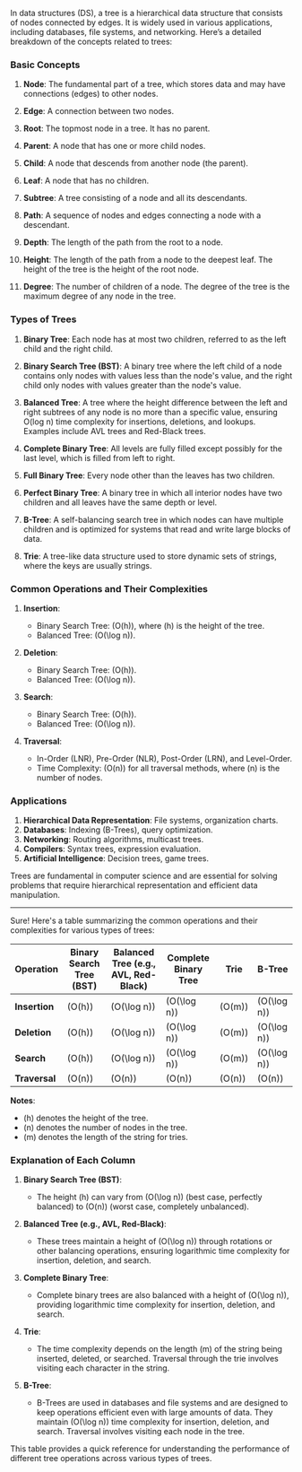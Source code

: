 In data structures (DS), a tree is a hierarchical data structure that consists of nodes connected by edges. It is widely used in various applications, including databases, file systems, and networking. Here’s a detailed breakdown of the concepts related to trees:

### Basic Concepts

1. **Node**: The fundamental part of a tree, which stores data and may have connections (edges) to other nodes.

2. **Edge**: A connection between two nodes.

3. **Root**: The topmost node in a tree. It has no parent.

4. **Parent**: A node that has one or more child nodes.

5. **Child**: A node that descends from another node (the parent).

6. **Leaf**: A node that has no children.

7. **Subtree**: A tree consisting of a node and all its descendants.

8. **Path**: A sequence of nodes and edges connecting a node with a descendant.

9. **Depth**: The length of the path from the root to a node.

10. **Height**: The length of the path from a node to the deepest leaf. The height of the tree is the height of the root node.

11. **Degree**: The number of children of a node. The degree of the tree is the maximum degree of any node in the tree.

### Types of Trees

1. **Binary Tree**: Each node has at most two children, referred to as the left child and the right child.

2. **Binary Search Tree (BST)**: A binary tree where the left child of a node contains only nodes with values less than the node's value, and the right child only nodes with values greater than the node's value.

3. **Balanced Tree**: A tree where the height difference between the left and right subtrees of any node is no more than a specific value, ensuring O(log n) time complexity for insertions, deletions, and lookups. Examples include AVL trees and Red-Black trees.

4. **Complete Binary Tree**: All levels are fully filled except possibly for the last level, which is filled from left to right.

5. **Full Binary Tree**: Every node other than the leaves has two children.

6. **Perfect Binary Tree**: A binary tree in which all interior nodes have two children and all leaves have the same depth or level.

7. **B-Tree**: A self-balancing search tree in which nodes can have multiple children and is optimized for systems that read and write large blocks of data.

8. **Trie**: A tree-like data structure used to store dynamic sets of strings, where the keys are usually strings.

### Common Operations and Their Complexities

1. **Insertion**: 
   - Binary Search Tree: \(O(h)\), where \(h\) is the height of the tree.
   - Balanced Tree: \(O(\log n)\).

2. **Deletion**: 
   - Binary Search Tree: \(O(h)\).
   - Balanced Tree: \(O(\log n)\).

3. **Search**: 
   - Binary Search Tree: \(O(h)\).
   - Balanced Tree: \(O(\log n)\).

4. **Traversal**: 
   - In-Order (LNR), Pre-Order (NLR), Post-Order (LRN), and Level-Order.
   - Time Complexity: \(O(n)\) for all traversal methods, where \(n\) is the number of nodes.

### Applications

1. **Hierarchical Data Representation**: File systems, organization charts.
2. **Databases**: Indexing (B-Trees), query optimization.
3. **Networking**: Routing algorithms, multicast trees.
4. **Compilers**: Syntax trees, expression evaluation.
5. **Artificial Intelligence**: Decision trees, game trees.

Trees are fundamental in computer science and are essential for solving problems that require hierarchical representation and efficient data manipulation.



_______________________________________________________________________________________________________________________________________________________________________________________________________________________________


Sure! Here's a table summarizing the common operations and their complexities for various types of trees:

| **Operation** | **Binary Search Tree (BST)** | **Balanced Tree (e.g., AVL, Red-Black)** | **Complete Binary Tree** | **Trie** | **B-Tree**   |
|---------------|------------------------------|-----------------------------------------|--------------------------|----------|---------------|
| **Insertion** | \(O(h)\)                     | \(O(\log n)\)                           | \(O(\log n)\)            | \(O(m)\) | \(O(\log n)\) |
| **Deletion**  | \(O(h)\)                     | \(O(\log n)\)                           | \(O(\log n)\)            | \(O(m)\) | \(O(\log n)\) |
| **Search**    | \(O(h)\)                     | \(O(\log n)\)                           | \(O(\log n)\)            | \(O(m)\) | \(O(\log n)\) |
| **Traversal** | \(O(n)\)                     | \(O(n)\)                                | \(O(n)\)                 | \(O(n)\) | \(O(n)\)      |

**Notes**:
- \(h\) denotes the height of the tree.
- \(n\) denotes the number of nodes in the tree.
- \(m\) denotes the length of the string for tries.

### Explanation of Each Column

1. **Binary Search Tree (BST)**:
   - The height \(h\) can vary from \(O(\log n)\) (best case, perfectly balanced) to \(O(n)\) (worst case, completely unbalanced).
   
2. **Balanced Tree (e.g., AVL, Red-Black)**:
   - These trees maintain a height of \(O(\log n)\) through rotations or other balancing operations, ensuring logarithmic time complexity for insertion, deletion, and search.
   
3. **Complete Binary Tree**:
   - Complete binary trees are also balanced with a height of \(O(\log n)\), providing logarithmic time complexity for insertion, deletion, and search.
   
4. **Trie**:
   - The time complexity depends on the length \(m\) of the string being inserted, deleted, or searched. Traversal through the trie involves visiting each character in the string.
   
5. **B-Tree**:
   - B-Trees are used in databases and file systems and are designed to keep operations efficient even with large amounts of data. They maintain \(O(\log n)\) time complexity for insertion, deletion, and search. Traversal involves visiting each node in the tree.

This table provides a quick reference for understanding the performance of different tree operations across various types of trees.
